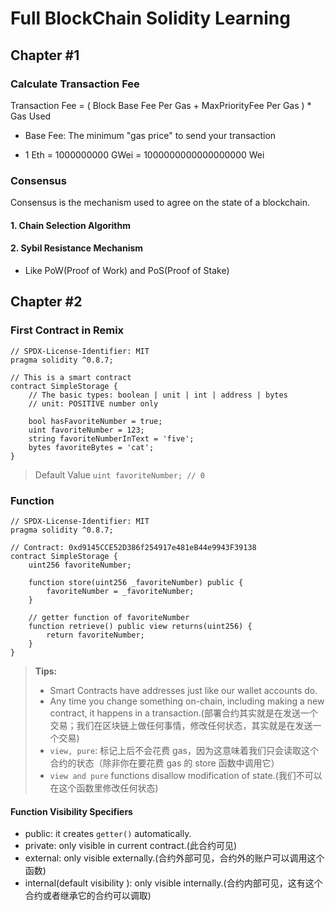 # Full BlockChain Solidity Learning

## Chapter #1

### Calculate Transaction Fee

Transaction Fee = ( Block Base Fee Per Gas + MaxPriorityFee Per Gas ) \* Gas Used

- Base Fee: The minimum "gas price" to send your transaction

- 1 Eth = 1000000000 GWei = 1000000000000000000 Wei

### Consensus

Consensus is the mechanism used to agree on the state of a blockchain.

#### 1. Chain Selection Algorithm

#### 2. Sybil Resistance Mechanism

- Like PoW(Proof of Work) and PoS(Proof of Stake)

## Chapter #2

### First Contract in Remix

```sol
// SPDX-License-Identifier: MIT
pragma solidity ^0.8.7;

// This is a smart contract
contract SimpleStorage {
    // The basic types: boolean | unit | int | address | bytes
    // unit: POSITIVE number only

    bool hasFavoriteNumber = true;
    uint favoriteNumber = 123;
    string favoriteNumberInText = 'five';
    bytes favoriteBytes = 'cat';
}
```

> Default Value
> `uint favoriteNumber; // 0`

### Function

```sol
// SPDX-License-Identifier: MIT
pragma solidity ^0.8.7;

// Contract: 0xd9145CCE52D386f254917e481eB44e9943F39138
contract SimpleStorage {
    uint256 favoriteNumber;

    function store(uint256 _favoriteNumber) public {
        favoriteNumber = _favoriteNumber;
    }

    // getter function of favoriteNumber
    function retrieve() public view returns(uint256) {
        return favoriteNumber;
    }
}
```

> **Tips:**
>
> - Smart Contracts have addresses just like our wallet accounts do.
> - Any time you change something on-chain, including making a new contract, it happens in a transaction.(部署合约其实就是在发送一个交易；我们在区块链上做任何事情，修改任何状态，其实就是在发送一个交易)
> - `view, pure`: 标记上后不会花费 gas，因为这意味着我们只会读取这个合约的状态（除非你在要花费 gas 的 store 函数中调用它）
> - `view and pure` functions disallow modification of state.(我们不可以在这个函数里修改任何状态)

#### Function Visibility Specifiers

- public: it creates `getter()` automatically.
- private: only visible in current contract.(此合约可见)
- external: only visible externally.(合约外部可见，合约外的账户可以调用这个函数)
- internal(default visibility ): only visible internally.(合约内部可见，这有这个合约或者继承它的合约可以调取)
